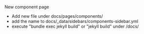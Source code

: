 New component page
 - Add new file under docs/pages/components/
 - add the name to docs/_data/sidebars/components-sidebar.yml
 - execute "bundle exec jekyll build" or "jekyll build" under /docs/
